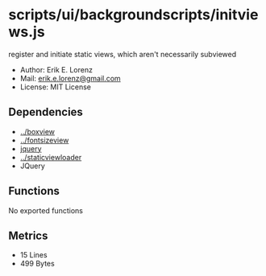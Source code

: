 # scripts/ui/backgroundscripts/initviews.js


register and initiate static views, which aren't necessarily subviewed

* Author: Erik E. Lorenz 
* Mail: <erik.e.lorenz@gmail.com>
* License: MIT License


## Dependencies

* <a href="../boxview.html">../boxview</a>
* <a href="../fontsizeview.html">../fontsizeview</a>
* <a href="jquery.html">jquery</a>
* <a href="../staticviewloader.html">../staticviewloader</a>
* JQuery


## Functions

No exported functions

## Metrics

* 15 Lines
* 499 Bytes

